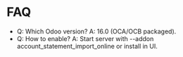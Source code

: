 # FAQ

- Q: Which Odoo version? A: 16.0 (OCA/OCB packaged).
- Q: How to enable? A: Start server with --addon account_statement_import_online or install in UI.
